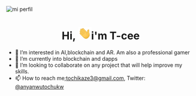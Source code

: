 

![mi perfil](https://res.cloudinary.com/superfolio/image/upload/v1620689979/68747470733a2f2f692e70696e696d672e636f6d2f6f726967696e616c732f63362f33332f63322f63363333633230656465383266306530636564376435373064626533613166332e676966_yjuh2s.gif)

<h1 align="center">Hi, <img src="https://raw.githubusercontent.com/ABSphreak/ABSphreak/master/gifs/Hi.gif" width="35">i'm T-cee</h1>

- 👀 I’m interested in AI,blockchain and AR. Am also a professional gamer
- 🌱 I’m currently into blockchain and dapps
- 💞️ I’m looking to collaborate on any project that will help improve my skills.
- 📫 How to reach me;tochikaze3@gmail.com, <span class="">Twitter:</span> <a href="https://twitter.com/anyanwutochukw?s=20&t=Uq9v5st6_Z1ChSiWLiDIJA">@anyanwutochukw</a>



<!---
tochikaze3/tochikaze3 is a ✨ special ✨ repository because its `README.md` (this file) appears on your GitHub profile.
You can click the Preview link to take a look at your changes.
--->
